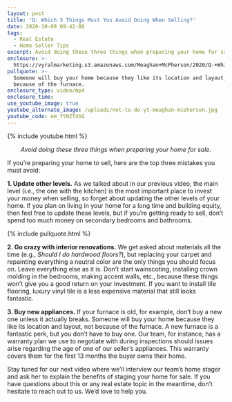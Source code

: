 ```yaml
---
layout: post
title: 'Q: Which 3 Things Must You Avoid Doing When Selling?'
date: 2020-10-09 09:42:00
tags:
  - Real Estate
  - Home Seller Tips
excerpt: Avoid doing these three things when preparing your home for sale.
enclosure: >-
  https://vyralmarketing.s3.amazonaws.com/Meaghan+McPherson/2020/Q-+Which+3+Things+Must+You+Avoid+Doing+When+Selling.mp4
pullquote: >-
  Someone will buy your home because they like its location and layout, not
  because of the furnace.
enclosure_type: video/mp4
enclosure_time:
use_youtube_image: true
youtube_alternate_image: /uploads/not-to-do-yt-meaghan-mcpherson.jpg
youtube_code: em_YtNZT4bQ
---
```


{% include youtube.html %}

<p style="text-align:center;"><em>Avoid doing these three things when preparing your home for sale.</em></p>

If you’re preparing your home to sell, here are the top three mistakes you must avoid:&nbsp;

**1\. Update other levels.** As we talked about in our previous video, the main level (i.e., the one with the kitchen) is the most important place to invest your money when selling, so forget about updating the other levels of your home. If you plan on living in your home for a long time and building equity, then feel free to update these levels, but if you’re getting ready to sell, don’t spend too much money on secondary bedrooms and bathrooms.&nbsp;

{% include pullquote.html %}

**2\. Go crazy with interior renovations.** We get asked about materials all the time (e.g., *Should I do hardwood floors?*), but replacing your carpet and repainting everything a neutral color are the only things you should focus on. Leave everything else as it is. Don’t start wainscoting, installing crown molding in the bedrooms, making accent walls, etc., because these things won’t give you a good return on your investment. If you want to install tile flooring, luxury vinyl tile is a less expensive material that still looks fantastic.&nbsp;

**3\. Buy new appliances.** If your furnace is old, for example, don’t buy a new one unless it actually breaks. Someone will buy your home because they like its location and layout, not because of the furnace. A new furnace is a fantastic perk, but you don’t have to buy one. Our team, for instance, has a warranty plan we use to negotiate with during inspections should issues arise regarding the age of one of our seller’s appliances. This warranty covers them for the first 13 months the buyer owns their home.&nbsp;

Stay tuned for our next video where we’ll interview our team’s home stager and ask her to explain the benefits of staging your home for sale. If you have questions about this or any real estate topic in the meantime, don’t hesitate to reach out to us. We’d love to help you.